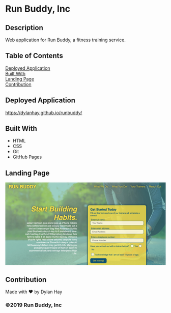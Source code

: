 # Run Buddy, Inc

## Description
Web application for Run Buddy, a fitness training service.

## Table of Contents
[Deployed Application](#deployed-application)  
[Built With](#built-with)  
[Landing Page](#landing-page)  
[Contribution](#contribution) 

## Deployed Application
https://dylanhay.github.io/runbuddy/
## Built With
* HTML
* CSS
* Git
* GitHub Pages

## Landing Page
![Screenshot](./assets/images/rb-land.png "Landing Page")

## Contribution
Made with ❤️ by Dylan Hay

### ©️2019 Run Buddy, Inc 
